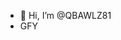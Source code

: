 - 👋 Hi, I’m @QBAWLZ81
- GFY

<!---
QBAWLZ81/QBAWLZ81 is a ✨ special ✨ repository because its `README.md` (this file) appears on your GitHub profile.
You can click the Preview link to take a look at your changes.
--->
